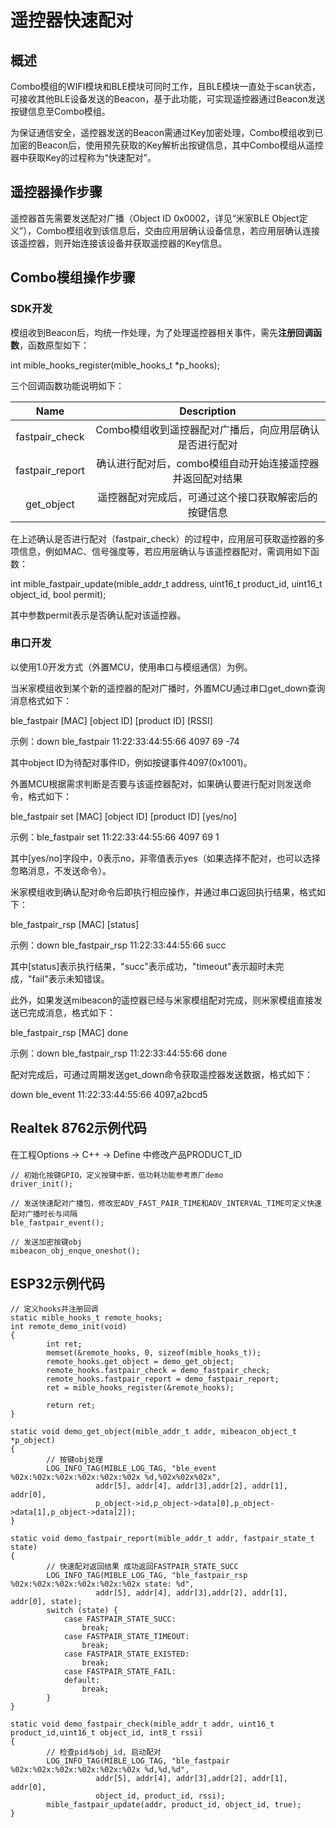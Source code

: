 ﻿# 遥控器快速配对

## 概述

Combo模组的WIFI模块和BLE模块可同时工作，且BLE模块一直处于scan状态，可接收其他BLE设备发送的Beacon，基于此功能，可实现遥控器通过Beacon发送按键信息至Combo模组。

为保证通信安全，遥控器发送的Beacon需通过Key加密处理，Combo模组收到已加密的Beacon后，使用预先获取的Key解析出按键信息，其中Combo模组从遥控器中获取Key的过程称为“快速配对”。

## 遥控器操作步骤

遥控器首先需要发送配对广播（Object ID 0x0002，详见“米家BLE Object定义”），Combo模组收到该信息后，交由应用层确认设备信息，若应用层确认连接该遥控器，则开始连接该设备并获取遥控器的Key信息。

## Combo模组操作步骤

### SDK开发

模组收到Beacon后，均统一作处理，为了处理遥控器相关事件，需先**注册回调函数**，函数原型如下：

int mible_hooks_register(mible_hooks_t *p_hooks);

三个回调函数功能说明如下：

|      Name       |                        Description                        |
| :-------------: | :-------------------------------------------------------: |
| fastpair_check  |  Combo模组收到遥控器配对广播后，向应用层确认是否进行配对  |
| fastpair_report | 确认进行配对后，combo模组自动开始连接遥控器并返回配对结果 |
|   get_object    |   遥控器配对完成后，可通过这个接口获取解密后的按键信息    |

在上述确认是否进行配对（fastpair_check）的过程中，应用层可获取遥控器的多项信息，例如MAC、信号强度等，若应用层确认与该遥控器配对，需调用如下函数：

int mible_fastpair_update(mible_addr_t address, uint16_t product_id, uint16_t object_id, bool permit);

其中参数permit表示是否确认配对该遥控器。

### 串口开发

以使用1.0开发方式（外置MCU，使用串口与模组通信）为例。

当米家模组收到某个新的遥控器的配对广播时，外置MCU通过串口get_down查询消息格式如下：

ble_fastpair [MAC] [object ID] [product ID] [RSSI]

示例：down ble_fastpair 11:22:33:44:55:66 4097 69 -74

其中object ID为待配对事件ID，例如按键事件4097(0x1001)。

外置MCU根据需求判断是否要与该遥控器配对，如果确认要进行配对则发送命令，格式如下：

ble_fastpair set [MAC] [object ID] [product ID] [yes/no]

示例：ble_fastpair set 11:22:33:44:55:66 4097 69 1

其中[yes/no]字段中，0表示no，非零值表示yes（如果选择不配对，也可以选择忽略消息，不发送命令）。

米家模组收到确认配对命令后即执行相应操作，并通过串口返回执行结果，格式如下：

ble_fastpair_rsp [MAC] [status]

示例：down ble_fastpair_rsp 11:22:33:44:55:66 succ

其中[status]表示执行结果，"succ"表示成功，"timeout"表示超时未完成，"fail"表示未知错误。

此外，如果发送mibeacon的遥控器已经与米家模组配对完成，则米家模组直接发送已完成消息，格式如下：

ble_fastpair_rsp [MAC] done

示例：down ble_fastpair_rsp 11:22:33:44:55:66 done

配对完成后，可通过周期发送get_down命令获取遥控器发送数据，格式如下：

down ble_event 11:22:33:44:55:66 4097,a2bcd5

## Realtek 8762示例代码

在工程Options -> C++ -> Define 中修改产品PRODUCT_ID

	// 初始化按键GPIO，定义按键中断，低功耗功能参考原厂demo
	driver_init();

	// 发送快速配对广播包，修改宏ADV_FAST_PAIR_TIME和ADV_INTERVAL_TIME可定义快速配对广播时长与间隔
	ble_fastpair_event();

	// 发送加密按键obj
	mibeacon_obj_enque_oneshot();

## ESP32示例代码

	// 定义hooks并注册回调
	static mible_hooks_t remote_hooks;
	int remote_demo_init(void)
	{
			int ret;
			memset(&remote_hooks, 0, sizeof(mible_hooks_t));
			remote_hooks.get_object = demo_get_object;
			remote_hooks.fastpair_check = demo_fastpair_check;
			remote_hooks.fastpair_report = demo_fastpair_report;
			ret = mible_hooks_register(&remote_hooks);
			
			return ret;
	}
        
	static void demo_get_object(mible_addr_t addr, mibeacon_object_t *p_object)
	{
			// 按键obj处理
			LOG_INFO_TAG(MIBLE_LOG_TAG, "ble_event %02x:%02x:%02x:%02x:%02x:%02x %d,%02x%02x%02x",
                       addr[5], addr[4], addr[3],addr[2], addr[1], addr[0], 
                       p_object->id,p_object->data[0],p_object->data[1],p_object->data[2]);
	}
		
	static void demo_fastpair_report(mible_addr_t addr, fastpair_state_t state)
	{
			// 快速配对返回结果 成功返回FASTPAIR_STATE_SUCC
			LOG_INFO_TAG(MIBLE_LOG_TAG, "ble_fastpair_rsp %02x:%02x:%02x:%02x:%02x:%02x state: %d",
                       addr[5], addr[4], addr[3],addr[2], addr[1], addr[0], state);
			switch (state) {
				case FASTPAIR_STATE_SUCC:
					break;
				case FASTPAIR_STATE_TIMEOUT:
					break;
				case FASTPAIR_STATE_EXISTED:
					break;
				case FASTPAIR_STATE_FAIL:
				default:
					break;
			}
	}
		
	static void demo_fastpair_check(mible_addr_t addr, uint16_t product_id,uint16_t object_id, int8_t rssi)
	{
			// 检查pid与obj_id, 启动配对
			LOG_INFO_TAG(MIBLE_LOG_TAG, "ble_fastpair %02x:%02x:%02x:%02x:%02x:%02x %d,%d,%d",
                       addr[5], addr[4], addr[3],addr[2], addr[1], addr[0], 
                       object_id, product_id, rssi);
			mible_fastpair_update(addr, product_id, object_id, true);
	}
		
